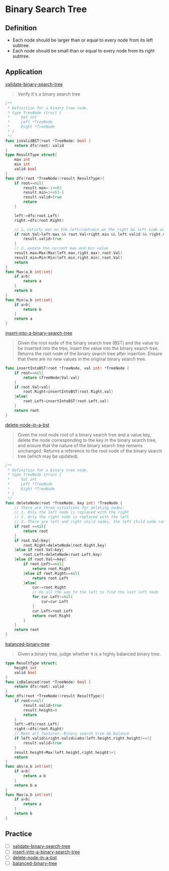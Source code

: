 # Binary Search Tree

## Definition

- Each node should be larger than or equal to every node from its left subtree.
- Each node should be small than or equal to every node from its right subtree.

## Application

[validate-binary-search-tree](https://leetcode-cn.com/problems/validate-binary-search-tree/)

> Verify it's a binary search tree

```go
/**
 * Definition for a binary tree node.
 * type TreeNode struct {
 *     Val int
 *     Left *TreeNode
 *     Right *TreeNode
 * }
 */
func isValidBST(root *TreeNode) bool {
    return dfs(root).valid
}
type ResultType struct{
    max int
    min int
    valid bool
}
func dfs(root *TreeNode)(result ResultType){
    if root==nil{
        result.max=-1<<63
        result.min=1<<63-1
        result.valid=true
        return
    }

    left:=dfs(root.Left)
    right:=dfs(root.Right)

    // 1、satisfy max on the left<root<min on the right && left side and right side are valid
    if root.Val>left.max && root.Val<right.min && left.valid && right.valid {
        result.valid=true
    }
    // 2、update the current max and min value
    result.max=Max(Max(left.max,right.max),root.Val)
    result.min=Min(Min(left.min,right.min),root.Val)
    return
}
func Max(a,b int)int{
    if a>b{
        return a
    }
    return b
}
func Min(a,b int)int{
    if a>b{
        return b
    }
    return a
}

```

[insert-into-a-binary-search-tree](https://leetcode-cn.com/problems/insert-into-a-binary-search-tree/)

> Given the root node of the binary search tree (BST) and the value to be inserted into the tree, insert the value into the binary search tree. Returns the root node of the binary search tree after insertion. Ensure that there are no new values in the original binary search tree.

```go
func insertIntoBST(root *TreeNode, val int) *TreeNode {
    if root==nil{
        return &TreeNode{Val:val}
    }
    if root.Val<val{
        root.Right=insertIntoBST(root.Right,val)
    }else{
        root.Left=insertIntoBST(root.Left,val)
    }
    return root
}
```

[delete-node-in-a-bst](https://leetcode-cn.com/problems/delete-node-in-a-bst/)

> Given the root node root of a binary search tree and a value key, delete the node corresponding to the key in the binary search tree, and ensure that the nature of the binary search tree remains unchanged. Returns a reference to the root node of the binary search tree (which may be updated).

```go
/**
 * Definition for a binary tree node.
 * type TreeNode struct {
 *     Val int
 *     Left *TreeNode
 *     Right *TreeNode
 * }
 */
func deleteNode(root *TreeNode, key int) *TreeNode {
    // There are three situations for deleting nodes:
    // 1. Only the left node is replaced with the right
    // 2. Only the right node is replaced with the left
    // 3. There are left and right child nodes, the left child node can be connected to the leftmost node on the right
    if root ==nil{
        return root
    }
    if root.Val<key{
        root.Right=deleteNode(root.Right,key)
    }else if root.Val>key{
        root.Left=deleteNode(root.Left,key)
    }else if root.Val==key{
        if root.Left==nil{
            return root.Right
        }else if root.Right==nil{
            return root.Left
        }else{
            cur:=root.Right
            // Go all the way to the left to find the last left node
            for cur.Left!=nil{
                cur=cur.Left
            }
            cur.Left=root.Left
            return root.Right
        }
    }
    return root
}
```

[balanced-binary-tree](https://leetcode-cn.com/problems/balanced-binary-tree/)

> Given a binary tree, judge whether it is a highly balanced binary tree.

```go
type ResultType struct{
    height int
    valid bool
}
func isBalanced(root *TreeNode) bool {
    return dfs(root).valid
}
func dfs(root *TreeNode)(result ResultType){
    if root==nil{
        result.valid=true
        result.height=0
        return
    }
    left:=dfs(root.Left)
    right:=dfs(root.Right)
    // Meet all features: Binary search tree && balance
    if left.valid&&right.valid&&abs(left.height,right.height)<=1{
        result.valid=true
    }
    result.height=Max(left.height,right.height)+1
    return
}
func abs(a,b int)int{
    if a>b{
        return a-b
    }
    return b-a
}
func Max(a,b int)int{
    if a>b{
        return a
    }
    return b
}

```

## Practice

- [ ] [validate-binary-search-tree](https://leetcode-cn.com/problems/validate-binary-search-tree/)
- [ ] [insert-into-a-binary-search-tree](https://leetcode-cn.com/problems/insert-into-a-binary-search-tree/)
- [ ] [delete-node-in-a-bst](https://leetcode-cn.com/problems/delete-node-in-a-bst/)
- [ ] [balanced-binary-tree](https://leetcode-cn.com/problems/balanced-binary-tree/)
